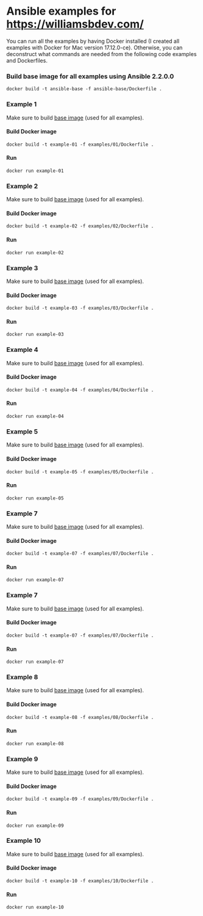 # Ansible examples for https://williamsbdev.com/

You can run all the examples by having Docker installed (I created all examples
with Docker for Mac version 17.12.0-ce). Otherwise, you can deconstruct what
commands are needed from the following code examples and Dockerfiles.

### Build base image for all examples using Ansible 2.2.0.0

    docker build -t ansible-base -f ansible-base/Dockerfile .

### Example 1

Make sure to build [base image] (used for all examples).

#### Build Docker image

    docker build -t example-01 -f examples/01/Dockerfile .

#### Run

    docker run example-01

### Example 2

Make sure to build [base image] (used for all examples).

#### Build Docker image

    docker build -t example-02 -f examples/02/Dockerfile .

#### Run

    docker run example-02

### Example 3

Make sure to build [base image] (used for all examples).

#### Build Docker image

    docker build -t example-03 -f examples/03/Dockerfile .

#### Run

    docker run example-03

### Example 4

Make sure to build [base image] (used for all examples).

#### Build Docker image

    docker build -t example-04 -f examples/04/Dockerfile .

#### Run

    docker run example-04

### Example 5

Make sure to build [base image] (used for all examples).

#### Build Docker image

    docker build -t example-05 -f examples/05/Dockerfile .

#### Run

    docker run example-05

### Example 7

Make sure to build [base image] (used for all examples).

#### Build Docker image

    docker build -t example-07 -f examples/07/Dockerfile .

#### Run

    docker run example-07

### Example 7

Make sure to build [base image] (used for all examples).

#### Build Docker image

    docker build -t example-07 -f examples/07/Dockerfile .

#### Run

    docker run example-07

### Example 8

Make sure to build [base image] (used for all examples).

#### Build Docker image

    docker build -t example-08 -f examples/08/Dockerfile .

#### Run

    docker run example-08

### Example 9

Make sure to build [base image] (used for all examples).

#### Build Docker image

    docker build -t example-09 -f examples/09/Dockerfile .

#### Run

    docker run example-09

### Example 10

Make sure to build [base image] (used for all examples).

#### Build Docker image

    docker build -t example-10 -f examples/10/Dockerfile .

#### Run

    docker run example-10

[base image]: https://github.com/williamsbdev/ansible-examples#build-base-image-for-all-examples-using-ansible-2200
